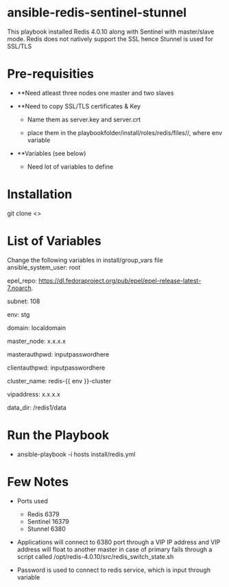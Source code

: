 # ansible-redis-sentinel-stunnel
This playbook installed Redis 4.0.10 along with Sentinel with master/slave mode. Redis does not natively support the SSL hence Stunnel is used for SSL/TLS 


# Pre-requisities

  - **Need atleast three nodes one master and two slaves


  - **Need to copy SSL/TLS certificates & Key
  
    - Name them as server.key and server.crt
    
    - place them in the playbookfolder/install/roles/redis/files/<env>/, where env variable
  
  - **Variables (see below)
  
    - Need lot of variables to define 

# Installation

  git clone <>

# **List of Variables**

Change the following variables in install/group_vars file
  ansible_system_user: root
  
  epel_repo: https://dl.fedoraproject.org/pub/epel/epel-release-latest-7.noarch.
  
  subnet: 108
  
  env: stg
  
  domain: localdomain
  
  master_node: x.x.x.x
  
  masterauthpwd: inputpasswordhere 
  
  clientauthpwd: inputpasswordhere 
  
  cluster_name: redis-{{ env }}-cluster 
  
  vipaddress: x.x.x.x
  
  data_dir: /redis1/data
  

# Run the Playbook
  - ansible-playbook -i hosts install/redis.yml
  
# Few Notes
- Ports used
  
  - Redis 6379
  - Sentinel 16379
  - Stunnel 6380

- Applications will connect to 6380 port through a VIP IP address and VIP address will float to another master in case of primary fails through a script called /opt/redis-4.0.10/src/redis_switch_state.sh

- Password is used to connect to redis service, which is input through variable
